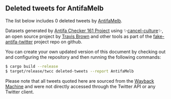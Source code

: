 ## Deleted tweets for AntifaMelb

The list below includes 0 deleted tweets by
[AntifaMelb](https://twitter.com/AntifaMelb).



Datasets generated by [Antifa Checker 161 Project](https://twitter.com/antifacheck161) using ✨[cancel-culture](https://github.com/travisbrown/cancel-culture)✨, an open source project by 
[Travis Brown](https://twitter.com/travisbrown) and other tools as part of the 
[fake-antifa-twitter](https://github.com/antifacheck161/fake-antifa-twitter) project repo on github.

You can create your own updated version of this document by checking out and configuring the
repository and then running the following commands:

```bash
$ cargo build --release
$ target/release/twcc deleted-tweets --report AntifaMelb
```

Please note that all tweets quoted here are sourced from the
[Wayback Machine](https://web.archive.org) and were not directly accessed through the Twitter API or
any Twitter client.

